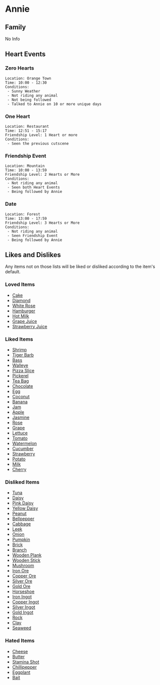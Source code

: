 # Annie

## Family

No Info

## Heart Events

### Zero Hearts
    Location: Orange Town
    Time: 10:00 - 12:30
    Conditions:
     - Sunny Weather
     - Not riding any animal
     - Not being followed
     - Talked to Annie on 10 or more unique days

### One Heart
    Location: Restaurant
    Time: 12:51 - 15:17
    Friendship Level: 1 Heart or more
    Conditions:
     - Seen the previous cutscene

### Friendship Event
    Location: Mountain
    Time: 10:00 - 13:59
    Friendship Level: 2 Hearts or More
    Conditions:
     - Not riding any animal
     - Seen both Heart Events
     - Being followed by Annie

### Date
    Location: Forest
    Time: 13:00 - 17:59
    Friendship Level: 3 Hearts or More
    Conditions:
     - Not riding any animal
     - Seen Friendship Event
     - Being followed by Annie

## Likes and Dislikes

Any items not on those lists will be liked or disliked according to the item's default.

### Loved Items

- [Cake](../items/cake.md)
- [Diamond](../items/diamond.md)
- [White Rose](../items/white-rose.md)
- [Hamburger](../items/hamburguer.md)
- [Hot Milk](../items/hot-milk.md)
- [Grape Juice](../items/grape-juice.md)
- [Strawberry Juice](../items/strawberry-juice.md)

### Liked Items

- [Shrimp](../items/shrimp.md)
- [Tiger Barb](../items/tiger-barb.md)
- [Bass](../items/bass.md)
- [Walleye](../items/walleye.md)
- [Pizza Slice](../items/pizza-slice.md)
- [Pickerel](../items/pickerel.md)
- [Tea Bag](../items/tea-bag.md)
- [Chocolate](../items/chocolate.md)
- [Egg](../items/egg.md)
- [Coconut](../items/coconut.md)
- [Banana](../items/banana.md)
- [Jam](../items/jam.md)
- [Apple](../items/apple.md)
- [Jasmine](../items/jasmine.md)
- [Rose](../items/rose.md)
- [Grape](../items/grape.md)
- [Lettuce](../items/lettuce.md)
- [Tomato](../items/tomato.md)
- [Watermelon](../items/watermelon.md)
- [Cucumber](../items/cucumber.md)
- [Strawberry](../items/strawberry.md)
- [Potato](../items/potato.md)
- [Milk](../items/milk.md)
- [Cherry](../items/cherry.md)

### Disliked Items

- [Tuna](../items/tuna.md)
- [Daisy](../items/daisy.md)
- [Pink Daisy](../items/pink-daisy.md)
- [Yellow Daisy](../items/yellow-daisy.md)
- [Peanut](../items/peanut.md)
- [Bellpepper](../items/bellpepper.md)
- [Cabbage](../items/cabbage.md)
- [Leek](../items/leek.md)
- [Onion](../items/onion.md)
- [Pumpkin](../items/pumpkin.md)
- [Brick](../items/brick.md)
- [Branch](../items/branch.md)
- [Wooden Plank](../items/wooden-planks.md)
- [Wooden Stick](../items/wooden-stick.md)
- [Mushroom](../items/mushroom.md)
- [Iron Ore](../items/iron-ore.md)
- [Copper Ore](../items/copper-ore.md)
- [Silver Ore](../items/silver-ore.md)
- [Gold Ore](../items/gold-ore.md)
- [Horseshoe](../items/horseshoe.md)
- [Iron Ingot](../items/iron-ingot.md)
- [Copper Ingot](../items/copper-ingot.md)
- [Silver Ingot](../items/silver-ingot.md)
- [Gold Ingot](../items/gold-ingot.md)
- [Rock](../items/rock.md)
- [Clay](../items/clay.md)
- [Seaweed](../items/seaweed.md)

### Hated Items

- [Cheese](../items/cheese.md)
- [Butter](../items/butter.md)
- [Stamina Shot](../items/injection.md)
- [Chillipepper](../items/chillipepper.md)
- [Eggplant](../items/eggplant.md)
- [Bait](../items/bait.md)
